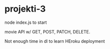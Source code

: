 # projekti-3

node index.js to start

movie API w/ GET, POST, PATCH, DELETE.

Not enough time in dl to learn HEroku deployment
